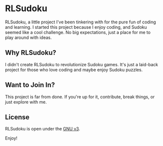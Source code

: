 # RLSudoku

RLSudoku, a little project I've been tinkering with for the pure fun of coding and learning.
I started this project because I enjoy coding, and Sudoku seemed like a cool challenge. 
No big expectations, just a place for me to play around with ideas.

## Why RLSudoku?

I didn't create RLSudoku to revolutionize Sudoku games. 
It's just a laid-back project for those who love coding and maybe enjoy Sudoku puzzles.

## Want to Join In?

This project is far from done. 
If you're up for it, contribute, break things, or just explore with me.

## License

RLSudoku is open under the [GNU v3](LICENSE).

Enjoy!